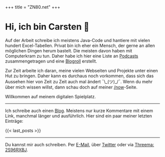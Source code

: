 +++
title = "ZN80.net"
+++

# Hi, ich bin Carsten 👋

Auf der Arbeit schreibe ich meistens Java-Code und hantiere mit vielen hundert Excel-Tabellen. Privat bin ich eher ein Mensch, der gerne an allen möglichen Dingen herum bastelt. Die meisten davon haben mit Computerkram zu tun. Daher habe ich hier eine Liste an [Podcasts](/podcasts) zusammengetragen und eine [Blogroll](/blogroll) erstellt.

Zur Zeit arbeite ich daran, meine vielen Webseiten und Projekte unter einen Hut zu bringen. Daher kann es durchaus noch vorkommen, dass sich das Aussehen hier von Zeit zu Zeit auch mal ändert ¯&#92;&#95;(ツ)&#95;/¯. Wenn du mehr über mich wissen willst, dann schau doch auf meiner [/now](/now)-Seite.

Willkommen auf meinem digitalen Spielplatz.

--- 

Ich schreibe auch einen [Blog](/blog). Meistens nur kurze Kommentare mit einem Link, manchmal länger und ausführlich. Hier sind ein paar meiner letzten Einträge:

{{< last_posts >}}

---

Du kannst mir auch schreiben. Per [E-Mail](/impressum), über [Twitter](//twitter.com/cblte) oder via [Threema: 2S96RXBJ](//threema.id/2s96rxbj).

